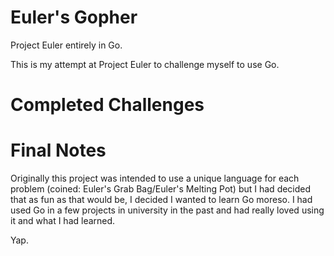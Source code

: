 # Euler's Gopher
Project Euler entirely in Go.

This is my attempt at Project Euler to challenge myself to use Go.

# Completed Challenges

# Final Notes
Originally this project was intended to use a unique language for each problem (coined: Euler's Grab Bag/Euler's Melting Pot) but I had decided that as fun as that would be, I decided I wanted to learn Go moreso. I had used Go in a few projects in university in the past and had really loved using it and what I had learned.

Yap. 
